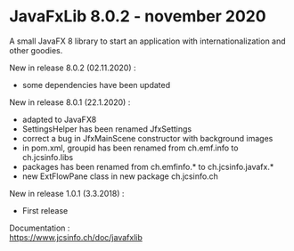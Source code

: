 # JavaFxLib 8.0.2 - november 2020
A small JavaFX 8 library to start an application with internationalization and other goodies.

New in release 8.0.2 (02.11.2020) :
* some dependencies have been updated

New in release 8.0.1 (22.1.2020) :
* adapted to JavaFX8
* SettingsHelper has been renamed JfxSettings
* correct a bug in JfxMainScene constructor with background images
* in pom.xml, groupid has been renamed from ch.emf.info to ch.jcsinfo.libs
* packages has been renamed from ch.emfinfo.* to ch.jcsinfo.javafx.*
* new ExtFlowPane class in new package ch.jcsinfo.ch

New in release 1.0.1 (3.3.2018) :
* First release

Documentation :<br>
    https://www.jcsinfo.ch/doc/javafxlib<br>
